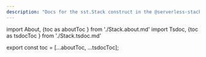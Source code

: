 ```yaml
---
description: "Docs for the sst.Stack construct in the @serverless-stack/resources package"
---
```

import About, {toc as aboutToc } from './Stack.about.md'
import Tsdoc, {toc as tsdocToc } from './Stack.tsdoc.md'

<About />
<Tsdoc />

export const toc = [...aboutToc, ...tsdocToc];